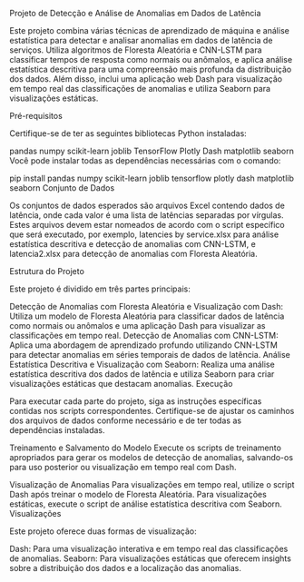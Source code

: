 Projeto de Detecção e Análise de Anomalias em Dados de Latência

Este projeto combina várias técnicas de aprendizado de máquina e análise estatística para detectar e analisar anomalias em dados de latência de serviços. Utiliza algoritmos de Floresta Aleatória e CNN-LSTM para classificar tempos de resposta como normais ou anômalos, e aplica análise estatística descritiva para uma compreensão mais profunda da distribuição dos dados. Além disso, inclui uma aplicação web Dash para visualização em tempo real das classificações de anomalias e utiliza Seaborn para visualizações estáticas.

Pré-requisitos

Certifique-se de ter as seguintes bibliotecas Python instaladas:

pandas
numpy
scikit-learn
joblib
TensorFlow
Plotly
Dash
matplotlib
seaborn
Você pode instalar todas as dependências necessárias com o comando:


pip install pandas numpy scikit-learn joblib tensorflow plotly dash matplotlib seaborn
Conjunto de Dados

Os conjuntos de dados esperados são arquivos Excel contendo dados de latência, onde cada valor é uma lista de latências separadas por vírgulas. Estes arquivos devem estar nomeados de acordo com o script específico que será executado, por exemplo, latencies by service.xlsx para análise estatística descritiva e detecção de anomalias com CNN-LSTM, e latencia2.xlsx para detecção de anomalias com Floresta Aleatória.

Estrutura do Projeto

Este projeto é dividido em três partes principais:

Detecção de Anomalias com Floresta Aleatória e Visualização com Dash: Utiliza um modelo de Floresta Aleatória para classificar dados de latência como normais ou anômalos e uma aplicação Dash para visualizar as classificações em tempo real.
Detecção de Anomalias com CNN-LSTM: Aplica uma abordagem de aprendizado profundo utilizando CNN-LSTM para detectar anomalias em séries temporais de dados de latência.
Análise Estatística Descritiva e Visualização com Seaborn: Realiza uma análise estatística descritiva dos dados de latência e utiliza Seaborn para criar visualizações estáticas que destacam anomalias.
Execução

Para executar cada parte do projeto, siga as instruções específicas contidas nos scripts correspondentes. Certifique-se de ajustar os caminhos dos arquivos de dados conforme necessário e de ter todas as dependências instaladas.

Treinamento e Salvamento do Modelo
Execute os scripts de treinamento apropriados para gerar os modelos de detecção de anomalias, salvando-os para uso posterior ou visualização em tempo real com Dash.

Visualização de Anomalias
Para visualizações em tempo real, utilize o script Dash após treinar o modelo de Floresta Aleatória.
Para visualizações estáticas, execute o script de análise estatística descritiva com Seaborn.
Visualizações

Este projeto oferece duas formas de visualização:

Dash: Para uma visualização interativa e em tempo real das classificações de anomalias.
Seaborn: Para visualizações estáticas que oferecem insights sobre a distribuição dos dados e a localização das anomalias.